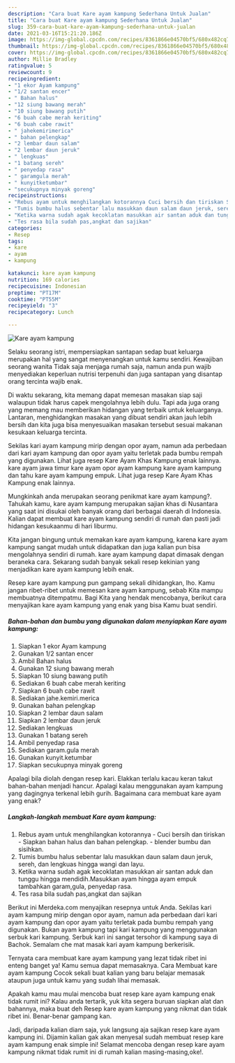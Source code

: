 ```yaml
---
description: "Cara buat Kare ayam kampung Sederhana Untuk Jualan"
title: "Cara buat Kare ayam kampung Sederhana Untuk Jualan"
slug: 359-cara-buat-kare-ayam-kampung-sederhana-untuk-jualan
date: 2021-03-16T15:21:20.186Z
image: https://img-global.cpcdn.com/recipes/8361866e04570bf5/680x482cq70/kare-ayam-kampung-foto-resep-utama.jpg
thumbnail: https://img-global.cpcdn.com/recipes/8361866e04570bf5/680x482cq70/kare-ayam-kampung-foto-resep-utama.jpg
cover: https://img-global.cpcdn.com/recipes/8361866e04570bf5/680x482cq70/kare-ayam-kampung-foto-resep-utama.jpg
author: Millie Bradley
ratingvalue: 5
reviewcount: 9
recipeingredient:
- "1 ekor Ayam kampung"
- "1/2 santan encer"
- " Bahan halus"
- "12 siung bawang merah"
- "10 siung bawang putih"
- "6 buah cabe merah keriting"
- "6 buah cabe rawit"
- " jahekemirimerica"
- " bahan pelengkap"
- "2 lembar daun salam"
- "2 lembar daun jeruk"
- " lengkuas"
- "1 batang sereh"
- " penyedap rasa"
- " garamgula merah"
- " kunyitketumbar"
- "secukupnya minyak goreng"
recipeinstructions:
- "Rebus ayam untuk menghilangkan kotorannya Cuci bersih dan tiriskan Siapkan bahan halus dan bahan pelengkap. blender bumbu dan sisihkan."
- "Tumis bumbu halus sebentar lalu masukkan daun salam daun jeruk, sereh, dan lengkuas hingga wangi dan layu."
- "Ketika warna sudah agak kecoklatan masukkan air santan aduk dan tunggu hingga mendidih.Masukkan ayam hingga ayam empuk tambahkan garam,gula, penyedap rasa."
- "Tes rasa bila sudah pas,angkat dan sajikan"
categories:
- Resep
tags:
- kare
- ayam
- kampung

katakunci: kare ayam kampung 
nutrition: 169 calories
recipecuisine: Indonesian
preptime: "PT17M"
cooktime: "PT55M"
recipeyield: "3"
recipecategory: Lunch

---
```



![Kare ayam kampung](https://img-global.cpcdn.com/recipes/8361866e04570bf5/680x482cq70/kare-ayam-kampung-foto-resep-utama.jpg)

Selaku seorang istri, mempersiapkan santapan sedap buat keluarga merupakan hal yang sangat menyenangkan untuk kamu sendiri. Kewajiban seorang  wanita Tidak saja menjaga rumah saja, namun anda pun wajib menyediakan keperluan nutrisi terpenuhi dan juga santapan yang disantap orang tercinta wajib enak.

Di waktu  sekarang, kita memang dapat memesan masakan siap saji walaupun tidak harus capek mengolahnya lebih dulu. Tapi ada juga orang yang memang mau memberikan hidangan yang terbaik untuk keluarganya. Lantaran, menghidangkan masakan yang dibuat sendiri akan jauh lebih bersih dan kita juga bisa menyesuaikan masakan tersebut sesuai makanan kesukaan keluarga tercinta. 

Sekilas kari ayam kampung mirip dengan opor ayam, namun ada perbedaan dari kari ayam kampung dan opor ayam yaitu terletak pada bumbu rempah yang digunakan. Lihat juga resep Kare Ayam Khas Kampung enak lainnya. kare ayam jawa timur kare ayam opor ayam kampung kare ayam kampung dan tahu kare ayam kampung empuk. Lihat juga resep Kare Ayam Khas Kampung enak lainnya.

Mungkinkah anda merupakan seorang penikmat kare ayam kampung?. Tahukah kamu, kare ayam kampung merupakan sajian khas di Nusantara yang saat ini disukai oleh banyak orang dari berbagai daerah di Indonesia. Kalian dapat membuat kare ayam kampung sendiri di rumah dan pasti jadi hidangan kesukaanmu di hari liburmu.

Kita jangan bingung untuk memakan kare ayam kampung, karena kare ayam kampung sangat mudah untuk didapatkan dan juga kalian pun bisa mengolahnya sendiri di rumah. kare ayam kampung dapat dimasak dengan beraneka cara. Sekarang sudah banyak sekali resep kekinian yang menjadikan kare ayam kampung lebih enak.

Resep kare ayam kampung pun gampang sekali dihidangkan, lho. Kamu jangan ribet-ribet untuk memesan kare ayam kampung, sebab Kita mampu membuatnya ditempatmu. Bagi Kita yang hendak mencobanya, berikut cara menyajikan kare ayam kampung yang enak yang bisa Kamu buat sendiri.

<!--inarticleads1-->

##### Bahan-bahan dan bumbu yang digunakan dalam menyiapkan Kare ayam kampung:

1. Siapkan 1 ekor Ayam kampung
1. Gunakan 1/2 santan encer
1. Ambil  Bahan halus
1. Gunakan 12 siung bawang merah
1. Siapkan 10 siung bawang putih
1. Sediakan 6 buah cabe merah keriting
1. Siapkan 6 buah cabe rawit
1. Sediakan  jahe.kemiri.merica
1. Gunakan  bahan pelengkap
1. Siapkan 2 lembar daun salam
1. Siapkan 2 lembar daun jeruk
1. Sediakan  lengkuas
1. Gunakan 1 batang sereh
1. Ambil  penyedap rasa
1. Sediakan  garam.gula merah
1. Gunakan  kunyit.ketumbar
1. Siapkan secukupnya minyak goreng


Apalagi bila diolah dengan resep kari. Elakkan terlalu kacau keran takut bahan-bahan menjadi hancur. Apalagi kalau menggunakan ayam kampung yang dagingnya terkenal lebih gurih. Bagaimana cara membuat kare ayam yang enak? 

<!--inarticleads2-->

##### Langkah-langkah membuat Kare ayam kampung:

1. Rebus ayam untuk menghilangkan kotorannya - Cuci bersih dan tiriskan - Siapkan bahan halus dan bahan pelengkap. - blender bumbu dan sisihkan.
1. Tumis bumbu halus sebentar lalu masukkan daun salam daun jeruk, sereh, dan lengkuas hingga wangi dan layu.
1. Ketika warna sudah agak kecoklatan masukkan air santan aduk dan tunggu hingga mendidih.Masukkan ayam hingga ayam empuk tambahkan garam,gula, penyedap rasa.
1. Tes rasa bila sudah pas,angkat dan sajikan


Berikut ini Merdeka.com menyajikan resepnya untuk Anda. Sekilas kari ayam kampung mirip dengan opor ayam, namun ada perbedaan dari kari ayam kampung dan opor ayam yaitu terletak pada bumbu rempah yang digunakan. Bukan ayam kampung tapi kari kampung yang menggunakan serbuk kari kampung. Serbuk kari ini sangat tersohor di kampung saya di Bachok. Semalam che mat masak kari ayam kampung berkerisik. 

Ternyata cara membuat kare ayam kampung yang lezat tidak ribet ini enteng banget ya! Kamu semua dapat memasaknya. Cara Membuat kare ayam kampung Cocok sekali buat kalian yang baru belajar memasak ataupun juga untuk kamu yang sudah lihai memasak.

Apakah kamu mau mulai mencoba buat resep kare ayam kampung enak tidak rumit ini? Kalau anda tertarik, yuk kita segera buruan siapkan alat dan bahannya, maka buat deh Resep kare ayam kampung yang nikmat dan tidak ribet ini. Benar-benar gampang kan. 

Jadi, daripada kalian diam saja, yuk langsung aja sajikan resep kare ayam kampung ini. Dijamin kalian gak akan menyesal sudah membuat resep kare ayam kampung enak simple ini! Selamat mencoba dengan resep kare ayam kampung nikmat tidak rumit ini di rumah kalian masing-masing,oke!.

